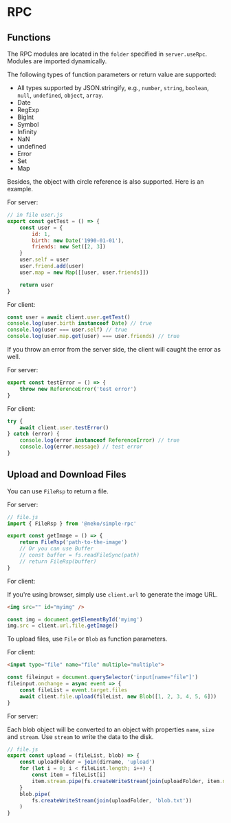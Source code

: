 # RPC

## Functions

The RPC modules are located in the `folder` specified in `server.useRpc`. Modules are imported dynamically.

The following types of function parameters or return value are supported:

- All types supported by JSON.stringify, e.g., `number`, `string`, `boolean`, `null`, `undefined`, `object`, `array`.
- Date
- RegExp
- BigInt
- Symbol
- Infinity
- NaN
- undefined
- Error
- Set
- Map

Besides, the object with circle reference is also supported. Here is an example.

For server:

```javascript
// in file user.js
export const getTest = () => {
    const user = {
        id: 1,
        birth: new Date('1990-01-01'),
        friends: new Set([2, 3])
    }
    user.self = user
    user.friend.add(user)
    user.map = new Map([[user, user.friends]])

    return user 
}
```

For client:

```javascript
const user = await client.user.getTest()
console.log(user.birth instanceof Date) // true
console.log(user === user.self) // true
console.log(user.map.get(user) === user.friends) // true
```

If you throw an error from the server side, the client will caught the error as well.

For server:

```javascript
export const testError = () => {
    throw new ReferenceError('test error')
}
```

For client:

```javascript
try {
    await client.user.testError()
} catch (error) {
    console.log(error instanceof ReferenceError) // true
    console.log(error.message) // test error
}
```

## Upload and Download Files

You can use `FileRsp` to return a file.

For server:

```javascript
// file.js
import { FileRsp } from '@neko/simple-rpc'

export const getImage = () => {
    return FileRsp('path-to-the-image')
    // Or you can use Buffer
    // const buffer = fs.readFileSync(path)
    // return FileRsp(buffer)
}
```

For client:

If you're using browser, simply use `client.url` to generate the image URL.

```html
<img src="" id="myimg" />
```

```javascript
const img = document.getElementById('myimg')
img.src = client.url.file.getImage()
```

To upload files, use `File` or `Blob` as function parameters.

For client:

```html
<input type="file" name="file" multiple="multiple">
```

```javascript
const fileinput = document.querySelector('input[name="file"]')
fileinput.onchange = async event => {
    const fileList = event.target.files
    await client.file.upload(fileList, new Blob([1, 2, 3, 4, 5, 6]))
}
```

For server:

Each blob object will be converted to an object with properties `name`, `size` and `stream`. Use `stream` to write the data to the disk.

```javascript
// file.js
export const upload = (fileList, blob) => {
    const uploadFolder = join(dirname, 'upload')
    for (let i = 0; i < fileList.length; i++) {
        const item = fileList[i]
        item.stream.pipe(fs.createWriteStream(join(uploadFolder, item.name)))
    }
    blob.pipe(
        fs.createWriteStream(join(uploadFolder, 'blob.txt'))
    )
}
```
